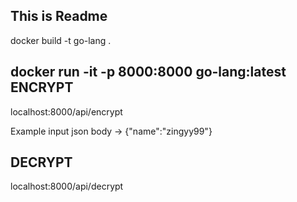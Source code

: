 This is Readme
------------------
docker build -t go-lang .

docker run -it -p 8000:8000 go-lang:latest
ENCRYPT
----------
localhost:8000/api/encrypt 

Example input json  body -> {"name":"zingyy99"}


DECRYPT
--------
 localhost:8000/api/decrypt

